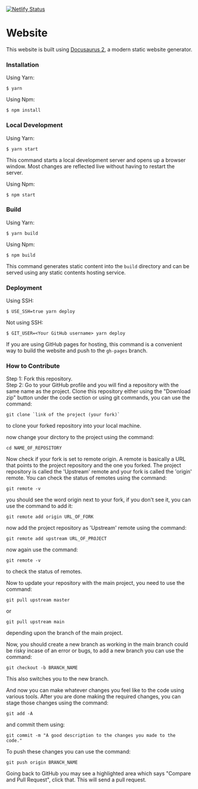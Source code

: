 [![Netlify Status](https://api.netlify.com/api/v1/badges/d524e0a3-1cc6-49b4-b692-322dc4f833f3/deploy-status)](https://app.netlify.com/sites/quiet-mermaid-0c777f/deploys)

# Website

This website is built using [Docusaurus 2](https://docusaurus.io/), a modern static website generator.

### Installation

Using Yarn:

```
$ yarn
```

Using Npm:

```
$ npm install
```


### Local Development
Using Yarn:

```
$ yarn start
```

This command starts a local development server and opens up a browser window. Most changes are reflected live without having to restart the server.

Using Npm: 

```
$ npm start
```

### Build

Using Yarn:

```
$ yarn build
```

Using Npm:

```
$ npm build
```

This command generates static content into the `build` directory and can be served using any static contents hosting service.

### Deployment

Using SSH:

```
$ USE_SSH=true yarn deploy
```

Not using SSH:

```
$ GIT_USER=<Your GitHub username> yarn deploy
```

If you are using GitHub pages for hosting, this command is a convenient way to build the website and push to the `gh-pages` branch.
<h3> How to Contribute </h3>
<p>
 Step 1: Fork this repository. <br>
 Step 2: Go to your GitHub profile and you will find a repository with the same name as the project. Clone this repository either using the "Download zip" button under the code section or using git commands,
         you can use the command:
  
    git clone `link of the project (your fork)`
  
  to clone your forked repository into your local machine.

  now change your dirctory to the project using the command:
  
    cd NAME_OF_REPOSITORY
  
 Now check if your fork is set to remote origin. A remote is basically a URL that points to the project repository and the one you forked. The project repository is called the 'Upstream' remote and your fork is called the 'origin' remote. You can check the status of remotes using the command: 
  
    git remote -v 
  
  you should see the word origin next to your fork, if you don't see it, you can use the command to add it: 
  
    git remote add origin URL_OF_FORK
  
  now add the project repository as 'Upstream' remote using the command:
  
    git remote add upstream URL_OF_PROJECT
  
  now again use the command:
  
    git remote -v
  
  to check the status of remotes.
  
  
  Now to update your repository with the main project, you need to use the command:
  
    git pull upstream master
  
  or
  
    git pull upstream main
  
  depending upon the branch of the main project.
  
  Now, you should create a new branch as working in the main branch could be risky incase of an error or bugs, to add a new branch you can use the command:
  
    git checkout -b BRANCH_NAME
  
  This also switches you to the new branch.
  
  And now you can make whatever changes you feel like to the code using various tools.
  After you are done making the required changes, you can stage those changes using the command: 
    
    git add -A
  
  and commit them using:
  
    git commit -m "A good description to the changes you made to the code."
  
  To push these changes you can use the command:
  
    git push origin BRANCH_NAME
  
  Going back to GitHub you may see a highlighted area which says "Compare and Pull Request", click that.
  This will send a pull request.
